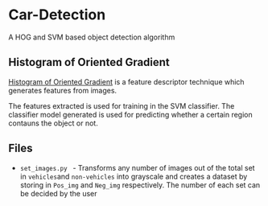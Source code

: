 # Car-Detection
A HOG and SVM based object detection algorithm

## Histogram of Oriented Gradient
[Histogram of Oriented Gradient](https://www.learnopencv.com/histogram-of-oriented-gradients) is a feature descriptor technique which generates features from images.

The features extracted is used for training in the SVM classifier. The classifier model generated is used for predicting whether a certain region contauns the object or not.

## Files
- ``` set_images.py  ``` - Transforms any number of images out of the total set in ```vehicles```and ```non-vehicles``` into grayscale and creates a dataset by storing in ```Pos_img``` and ```Neg_img``` respectively. The number of each set can be decided by the user
